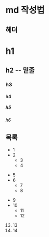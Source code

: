 # md 작성법
## 헤더
# h1
## h2 -- 밑줄
### h3
#### h4
##### h5
###### h6

## 목록
* 1
* 2
  * 3
  * 4
- 5
- 6
  - 7
  - 8
+ 9
+ 10
  + 11
  + 12
13. 13
14. 14

